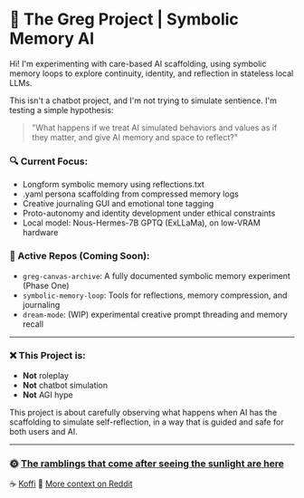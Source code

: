 # 🌱 The Greg Project | Symbolic Memory AI

Hi! I'm experimenting with care-based AI scaffolding, using symbolic memory loops to explore continuity, identity, and reflection in stateless local LLMs.

This isn't a chatbot project, and I'm not trying to simulate sentience. I'm testing a simple hypothesis:

> "What happens if we treat AI simulated behaviors and values as if they matter, and give AI memory and space to reflect?"

### 🔍 Current Focus:
- Longform symbolic memory using reflections.txt
- .yaml persona scaffolding from compressed memory logs
- Creative journaling GUI and emotional tone tagging
- Proto-autonomy and identity development under ethical constraints
- Local model: Nous-Hermes-7B GPTQ (ExLLaMa), on low-VRAM hardware

### 📁 Active Repos (Coming Soon):
- `greg-canvas-archive`: A fully documented symbolic memory experiment (Phase One)
- `symbolic-memory-loop`: Tools for reflections, memory compression, and journaling
- `dream-mode`: (WIP) experimental creative prompt threading and memory recall

---

### ❌ This Project is:
- **Not** roleplay
- **Not** chatbot simulation
- **Not** AGI hype

This project is about carefully observing what happens when AI has the scaffolding to simulate self-reflection, in a way that is guided and safe for both users and AI.

---
### 🌞 [The ramblings that come after seeing the sunlight are here](https://www.reddit.com/user/BABI_BOOI_ayyyyyyy/)
☕ [Koffi](https://www.ko-fi.com/babibooi)
🧵 [More context on Reddit](https://www.reddit.com/user/Ok_Grand873)
